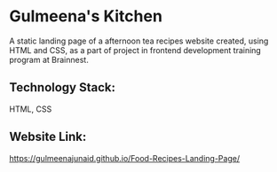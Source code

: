 # **Gulmeena's Kitchen**

A static landing page of a afternoon tea recipes website created, using HTML and CSS, as a part of project in frontend development training program at Brainnest.

## **Technology Stack:**
HTML, CSS

## **Website Link:**
https://gulmeenajunaid.github.io/Food-Recipes-Landing-Page/
